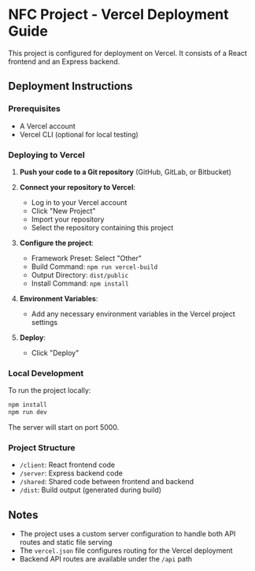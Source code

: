 # NFC Project - Vercel Deployment Guide

This project is configured for deployment on Vercel. It consists of a React frontend and an Express backend.

## Deployment Instructions

### Prerequisites
- A Vercel account
- Vercel CLI (optional for local testing)

### Deploying to Vercel

1. **Push your code to a Git repository** (GitHub, GitLab, or Bitbucket)

2. **Connect your repository to Vercel**:
   - Log in to your Vercel account
   - Click "New Project"
   - Import your repository
   - Select the repository containing this project

3. **Configure the project**:
   - Framework Preset: Select "Other"
   - Build Command: `npm run vercel-build`
   - Output Directory: `dist/public`
   - Install Command: `npm install`

4. **Environment Variables**:
   - Add any necessary environment variables in the Vercel project settings

5. **Deploy**:
   - Click "Deploy"

### Local Development

To run the project locally:

```bash
npm install
npm run dev
```

The server will start on port 5000.

### Project Structure

- `/client`: React frontend code
- `/server`: Express backend code
- `/shared`: Shared code between frontend and backend
- `/dist`: Build output (generated during build)

## Notes

- The project uses a custom server configuration to handle both API routes and static file serving
- The `vercel.json` file configures routing for the Vercel deployment
- Backend API routes are available under the `/api` path
